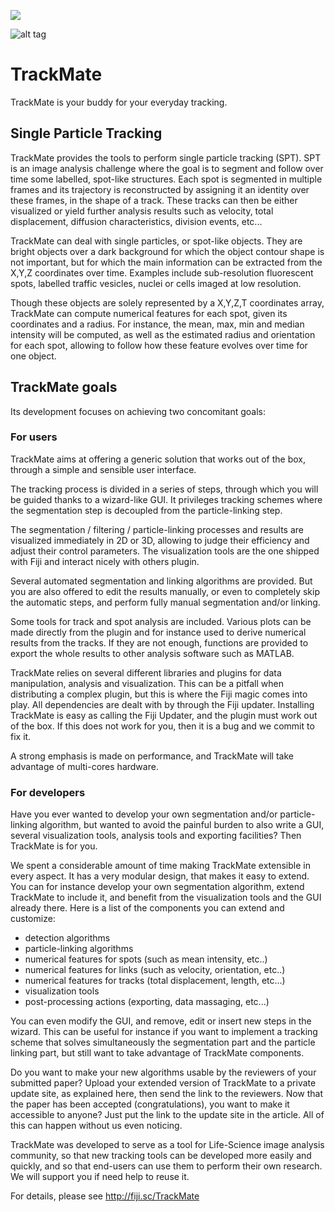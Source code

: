 [![](http://jenkins.imagej.net/job/TrackMate/lastBuild/badge/icon)](http://jenkins.imagej.net/job/TrackMate/)

![alt tag](http://fiji.sc/images/0/0c/TrackMate-Logo85x50-color-300p.png)


TrackMate
=========

TrackMate is your buddy for your everyday tracking.

Single Particle Tracking
------------------------

TrackMate provides the tools to perform single particle tracking (SPT). SPT is
an image analysis challenge where the goal is to segment and follow over time
some labelled, spot-like structures. Each spot is segmented in multiple frames
and its trajectory is reconstructed by assigning it an identity over these
frames, in the shape of a track. These tracks can then be either visualized or
yield further analysis results such as velocity, total displacement, diffusion
characteristics, division events, etc...

TrackMate can deal with single particles, or spot-like objects. They are bright
objects over a dark background for which the object contour shape is not
important, but for which the main information can be extracted from the X,Y,Z
coordinates over time. Examples include sub-resolution fluorescent spots,
labelled traffic vesicles, nuclei or cells imaged at low resolution.

Though these objects are solely represented by a X,Y,Z,T coordinates array,
TrackMate can compute numerical features for each spot, given its coordinates
and a radius. For instance, the mean, max, min and median intensity will be
computed, as well as the estimated radius and orientation for each spot,
allowing to follow how these feature evolves over time for one object.


TrackMate goals
---------------

Its development focuses on achieving two concomitant goals:

### For users ###

TrackMate aims at offering a generic solution that works out of the box,
through a simple and sensible user interface.

The tracking process is divided in a series of steps, through which you will be
guided thanks to a wizard-like GUI. It privileges tracking schemes where the
segmentation step is decoupled from the particle-linking step.

The segmentation / filtering / particle-linking processes and results are
visualized immediately in 2D or 3D, allowing to judge their efficiency and
adjust their control parameters. The visualization tools are the one shipped
with Fiji and interact nicely with others plugin.

Several automated segmentation and linking algorithms are provided. But you are
also offered to edit the results manually, or even to completely skip the
automatic steps, and perform fully manual segmentation and/or linking.

Some tools for track and spot analysis are included. Various plots can be made
directly from the plugin and for instance used to derive numerical results from
the tracks. If they are not enough, functions are provided to export the whole
results to other analysis software such as MATLAB.

TrackMate relies on several different libraries and plugins for data
manipulation, analysis and visualization. This can be a pitfall when
distributing a complex plugin, but this is where the Fiji magic comes into
play. All dependencies are dealt with by through the Fiji updater. Installing
TrackMate is easy as calling the Fiji Updater, and the plugin must work out of
the box. If this does not work for you, then it is a bug and we commit to fix
it.

A strong emphasis is made on performance, and TrackMate will take advantage of
multi-cores hardware.

### For developers ###

Have you ever wanted to develop your own segmentation and/or particle-linking
algorithm, but wanted to avoid the painful burden to also write a GUI, several
visualization tools, analysis tools and exporting facilities? Then TrackMate is
for you.

We spent a considerable amount of time making TrackMate extensible in every
aspect. It has a very modular design, that makes it easy to extend. You can for
instance develop your own segmentation algorithm, extend TrackMate to include
it, and benefit from the visualization tools and the GUI already there. Here is
a list of the components you can extend and customize:

* detection algorithms
* particle-linking algorithms
* numerical features for spots (such as mean intensity, etc..)
* numerical features for links (such as velocity, orientation, etc..)
* numerical features for tracks (total displacement, length, etc...)
* visualization tools
* post-processing actions (exporting, data massaging, etc...)

You can even modify the GUI, and remove, edit or insert new steps in the
wizard. This can be useful for instance if you want to implement a tracking
scheme that solves simultaneously the segmentation part and the particle
linking part, but still want to take advantage of TrackMate components.

Do you want to make your new algorithms usable by the reviewers of your
submitted paper? Upload your extended version of TrackMate to a private update
site, as explained here, then send the link to the reviewers. Now that the
paper has been accepted (congratulations), you want to make it accessible to
anyone? Just put the link to the update site in the article. All of this can
happen without us even noticing.

TrackMate was developed to serve as a tool for Life-Science image analysis
community, so that new tracking tools can be developed more easily and quickly,
and so that end-users can use them to perform their own research. We will
support you if need help to reuse it.

For details, please see http://fiji.sc/TrackMate

